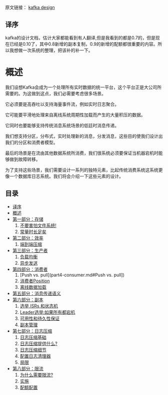 原文链接： [kafka design](http://kafka.apache.org/documentation.html#design)

译序
-----------------
kafka的设计文档，估计大家都能看到有人翻译,但是我看到的都是0.7的，但是现在已经是0.10了，其中0.8新增的副本复制，0.9的新增的配额都很重要的内容。所以我想做一次系统的整理，把该补的补一下。


概述
=======================================
我们设想Kafka会成为一个处理所有实时数据的统一平台，这个平台正是大公司所需要的。为这做到这点，我们必需要考虑很多场景。

它必须要是高吞吐以支持海量事件流，例如实时日志聚合。

它可能要平滑地处理来自离线系统周期性加载而产生的大量积压的数据。

它同时也要能够支持传统消息系统场景的低廷时消息传递。

我们想支持分区，分布式，实时处理新的消息，分发消息，这些目的使我们设计出我们的分区和消费者模型。

最后的场景是在流由其他数据系统所消费，我们很系统必须要保证当机器宕机时能够做到故障转移。

为了支持这些场景，我们需要设计一系列的独特元素，比起传统消费系统这系统更像一个数据库日志系统。我们将会介绍一下这些元素的设计。

目录
-----------------

- [译序](#译序)
- [概述](#概述)
- [第一部分：存储](part1-persistence.md)
    1. [不要害怕文件系统!](part1-persistence.md#不要害怕文件系统!])
    2. [常量时长足矣](part1-persistence.md#常量时长足矣])
- [第二部分：效率](part2-efficiency.md)
    1. [端到端压缩](part2-efficiency.md#端到端压缩])
- [第三部分：生产者](part3-producer.md)
    1. [负载均衡](part3-producer.md#负载均衡])
    2. [异步发送](part3-producer.md#异步发送])
- [第四部分：消费者](part4-consumer.md)
    1. [Push vs. pull](part4-consumer.md#Push vs. pull])
    2. [消费者Position](part4-consumer.md#消费者Position])
    3. [离线数据加载](part4-consumer.md#离线数据加载])
- [第五部分：消息传递语义](part5-message-delivery-semantics.md)
- [第六部分：副本](part6-replication.md)
    1. [选举,ISRs,和状态机](part6-replication.md#选举,ISRs,和状态机)
    2. [Leader选举:如果所有都宕机](part6-replication.md)
    3. [可用性和待久性保证](part6-replication.md)
    4. [副本管理](part6-replication.md)
- [第七部分：日志压缩](part7-log-compaction.md)
    1. [日志压缩基础](part7-log-compaction.md)
    2. [日志压缩提供什么?](part7-log-compaction.md)
    3. [日志压缩细节](part7-log-compaction.md)
    4. [配置日志清理器](part7-log-compaction.md)
    5. [局限](part7-log-compaction.md)
- [第八部分：限流](part8-quotas.md)
    1. [为什么需要限流?](part8-quotas.md)
    2. [实施](part8-quotas.md)
    3. [配额配置](part8-quotas.md)
